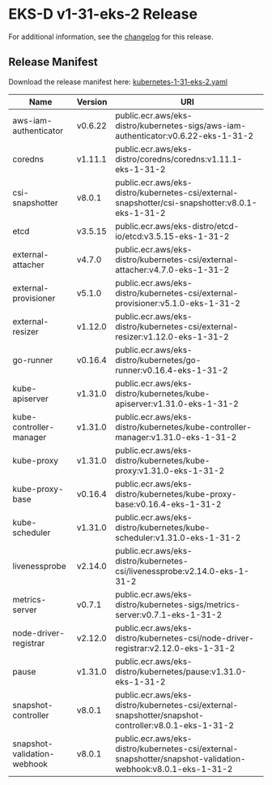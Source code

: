 # EKS-D v1-31-eks-2 Release

For additional information, see the [changelog](CHANGELOG-v1-31-eks-2.md) for this release.

## Release Manifest

Download the release manifest here: [kubernetes-1-31-eks-2.yaml](https://distro.eks.amazonaws.com/kubernetes-1-31/kubernetes-1-31-eks-2.yaml)

| Name | Version | URI |
|------|---------|-----|
| aws-iam-authenticator | v0.6.22 | public.ecr.aws/eks-distro/kubernetes-sigs/aws-iam-authenticator:v0.6.22-eks-1-31-2 |
| coredns | v1.11.1 | public.ecr.aws/eks-distro/coredns/coredns:v1.11.1-eks-1-31-2 |
| csi-snapshotter | v8.0.1 | public.ecr.aws/eks-distro/kubernetes-csi/external-snapshotter/csi-snapshotter:v8.0.1-eks-1-31-2 |
| etcd | v3.5.15 | public.ecr.aws/eks-distro/etcd-io/etcd:v3.5.15-eks-1-31-2 |
| external-attacher | v4.7.0 | public.ecr.aws/eks-distro/kubernetes-csi/external-attacher:v4.7.0-eks-1-31-2 |
| external-provisioner | v5.1.0 | public.ecr.aws/eks-distro/kubernetes-csi/external-provisioner:v5.1.0-eks-1-31-2 |
| external-resizer | v1.12.0 | public.ecr.aws/eks-distro/kubernetes-csi/external-resizer:v1.12.0-eks-1-31-2 |
| go-runner | v0.16.4 | public.ecr.aws/eks-distro/kubernetes/go-runner:v0.16.4-eks-1-31-2 |
| kube-apiserver | v1.31.0 | public.ecr.aws/eks-distro/kubernetes/kube-apiserver:v1.31.0-eks-1-31-2 |
| kube-controller-manager | v1.31.0 | public.ecr.aws/eks-distro/kubernetes/kube-controller-manager:v1.31.0-eks-1-31-2 |
| kube-proxy | v1.31.0 | public.ecr.aws/eks-distro/kubernetes/kube-proxy:v1.31.0-eks-1-31-2 |
| kube-proxy-base | v0.16.4 | public.ecr.aws/eks-distro/kubernetes/kube-proxy-base:v0.16.4-eks-1-31-2 |
| kube-scheduler | v1.31.0 | public.ecr.aws/eks-distro/kubernetes/kube-scheduler:v1.31.0-eks-1-31-2 |
| livenessprobe | v2.14.0 | public.ecr.aws/eks-distro/kubernetes-csi/livenessprobe:v2.14.0-eks-1-31-2 |
| metrics-server | v0.7.1 | public.ecr.aws/eks-distro/kubernetes-sigs/metrics-server:v0.7.1-eks-1-31-2 |
| node-driver-registrar | v2.12.0 | public.ecr.aws/eks-distro/kubernetes-csi/node-driver-registrar:v2.12.0-eks-1-31-2 |
| pause | v1.31.0 | public.ecr.aws/eks-distro/kubernetes/pause:v1.31.0-eks-1-31-2 |
| snapshot-controller | v8.0.1 | public.ecr.aws/eks-distro/kubernetes-csi/external-snapshotter/snapshot-controller:v8.0.1-eks-1-31-2 |
| snapshot-validation-webhook | v8.0.1 | public.ecr.aws/eks-distro/kubernetes-csi/external-snapshotter/snapshot-validation-webhook:v8.0.1-eks-1-31-2 |
